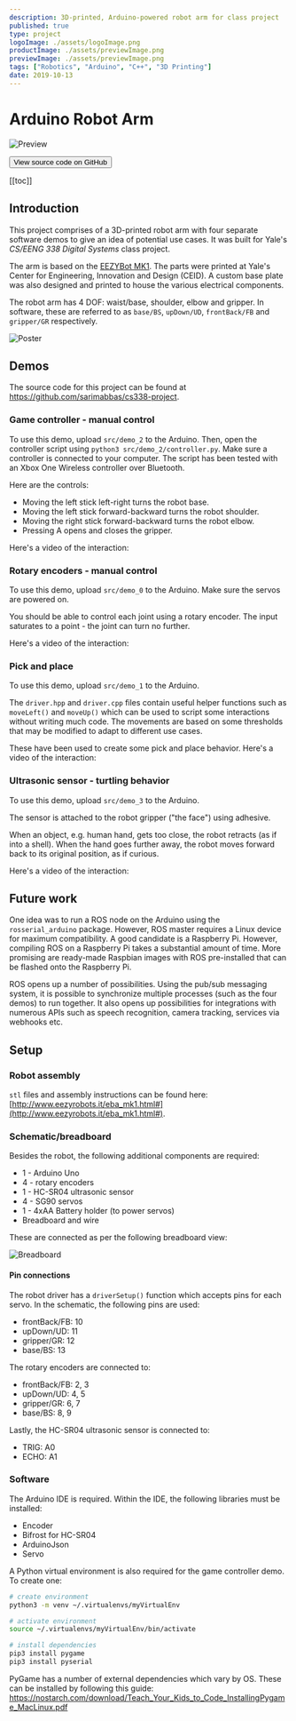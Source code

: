 ```yaml
---
description: 3D-printed, Arduino-powered robot arm for class project
published: true
type: project
logoImage: ./assets/logoImage.png
productImage: ./assets/previewImage.png
previewImage: ./assets/previewImage.png
tags: ["Robotics", "Arduino", "C++", "3D Printing"]
date: 2019-10-13
---
```


# Arduino Robot Arm

![Preview](./assets/previewImage.png)

<a style="all:unset" href="https://github.com/sarimabbas/cs338-project" target="_blank" rel="noopener noreferrer"><button class="button">View source code on GitHub</button></a>

[[toc]]

## Introduction

This project comprises of a 3D-printed robot arm with four separate software demos to give an idea of potential use cases. It was built for Yale's _CS/EENG 338 Digital Systems_ class project.

The arm is based on the [EEZYBot MK1](http://www.eezyrobots.it/eba_mk1.html). The parts were printed at Yale's Center for Engineering, Innovation and Design (CEID). A custom base plate was also designed and printed to house the various electrical components.

The robot arm has 4 DOF: waist/base, shoulder, elbow and gripper. In software, these are referred to as `base/BS`, `upDown/UD`, `frontBack/FB` and `gripper/GR` respectively.

![Poster](./assets/poster.png "Poster summarizing the use cases")

## Demos

The source code for this project can be found at <https://github.com/sarimabbas/cs338-project>.

### Game controller - manual control

To use this demo, upload `src/demo_2` to the Arduino. Then, open the controller script using `python3 src/demo_2/controller.py`. Make sure a controller is connected to your computer. The script has been tested with an Xbox One Wireless controller over Bluetooth.

Here are the controls:

-   Moving the left stick left-right turns the robot base.
-   Moving the left stick forward-backward turns the robot shoulder.
-   Moving the right stick forward-backward turns the robot elbow.
-   Pressing A opens and closes the gripper.

Here's a video of the interaction:

<YouTube src="https://www.youtube.com/embed/9GZomNd3jlo"/>

### Rotary encoders - manual control

To use this demo, upload `src/demo_0` to the Arduino. Make sure the servos are powered on.

You should be able to control each joint using a rotary encoder. The input saturates to a point - the joint can turn no further.

Here's a video of the interaction:

<YouTube src="https://www.youtube.com/embed/vtAuMasHtZk"/>

### Pick and place

To use this demo, upload `src/demo_1` to the Arduino.

The `driver.hpp` and `driver.cpp` files contain useful helper functions such as `moveLeft()` and `moveUp()` which can be used to script some interactions without writing much code. The movements are based on some thresholds that may be modified to adapt to different use cases.

These have been used to create some pick and place behavior. Here's a video of the interaction:

<YouTube src="https://www.youtube.com/embed/sw9eGx-feeU"/>

### Ultrasonic sensor - turtling behavior

To use this demo, upload `src/demo_3` to the Arduino.

The sensor is attached to the robot gripper ("the face") using adhesive.

When an object, e.g. human hand, gets too close, the robot retracts (as if into a shell). When the hand goes further away, the robot moves forward back to its original position, as if curious.

Here's a video of the interaction:

<YouTube src="https://www.youtube.com/embed/myK5MGR7y6I"/>

## Future work

One idea was to run a ROS node on the Arduino using the `rosserial_arduino` package. However, ROS master requires a Linux device for maximum compatibility. A good candidate is a Raspberry Pi. However, compiling ROS on a Raspberry Pi takes a substantial amount of time. More promising are ready-made Raspbian images with ROS pre-installed that can be flashed onto the Raspberry Pi.

ROS opens up a number of possibilities. Using the pub/sub messaging system, it is possible to synchronize multiple processes (such as the four demos) to run together. It also opens up possibilities for integrations with numerous APIs such as speech recognition, camera tracking, services via webhooks etc.

## Setup

### Robot assembly

`stl` files and assembly instructions can be found here: [http://www.eezyrobots.it/eba_mk1.html#](http://www.eezyrobots.it/eba_mk1.html#).

### Schematic/breadboard

Besides the robot, the following additional components are required:

-   1 - Arduino Uno
-   4 - rotary encoders
-   1 - HC-SR04 ultrasonic sensor
-   4 - SG90 servos
-   1 - 4xAA Battery holder (to power servos)
-   Breadboard and wire

These are connected as per the following breadboard view:

![Breadboard](./assets/breadboard.png)

#### Pin connections

The robot driver has a `driverSetup()` function which accepts pins for each servo. In the schematic, the following pins are used:

-   frontBack/FB: 10
-   upDown/UD: 11
-   gripper/GR: 12
-   base/BS: 13

The rotary encoders are connected to:

-   frontBack/FB: 2, 3
-   upDown/UD: 4, 5
-   gripper/GR: 6, 7
-   base/BS: 8, 9

Lastly, the HC-SR04 ultrasonic sensor is connected to:

-   TRIG: A0
-   ECHO: A1

### Software

The Arduino IDE is required. Within the IDE, the following libraries must be installed:

-   Encoder
-   Bifrost for HC-SR04
-   ArduinoJson
-   Servo

A Python virtual environment is also required for the game controller demo. To create one:

```bash
# create environment
python3 -m venv ~/.virtualenvs/myVirtualEnv

# activate environment
source ~/.virtualenvs/myVirtualEnv/bin/activate

# install dependencies
pip3 install pygame
pip3 install pyserial
```

PyGame has a number of external dependencies which vary by OS. These can be installed by following this guide: <https://nostarch.com/download/Teach_Your_Kids_to_Code_InstallingPygame_MacLinux.pdf>

